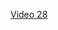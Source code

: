[Video 28](https://egghead.io/lessons/javascript-redux-generating-containers-with-connect-from-react-redux-addtodo)
